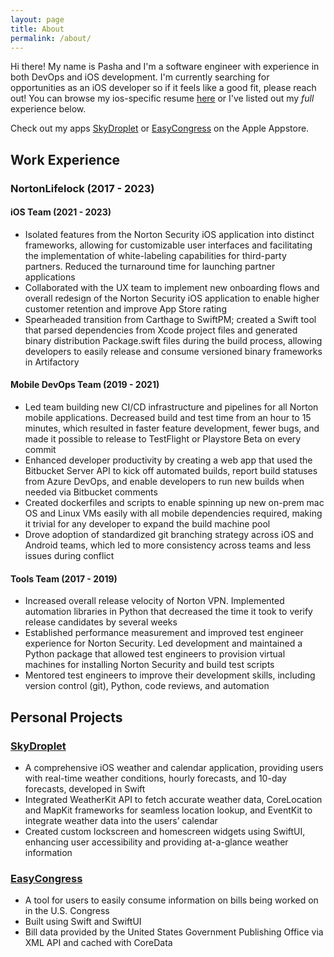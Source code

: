 ```yaml
---
layout: page
title: About
permalink: /about/
---
```


Hi there! My name is Pasha and I'm a software engineer with experience in both DevOps and iOS development. I'm currently searching for opportunities as an iOS developer so if it feels like a good fit, please reach out! You can browse my ios-specific resume [here](/static/pasha-pourmand-ios-resume.pdf) or I've listed out my _full_ experience below.

Check out my apps [SkyDroplet](https://apps.apple.com/us/app/skydroplet-weather-forecast/id6479719868) or [EasyCongress](https://apps.apple.com/us/app/easy-congress/id1522413054) on the Apple Appstore.


## Work Experience
### NortonLifelock (2017 - 2023)
#### iOS Team (2021 - 2023)
- Isolated features from the Norton Security iOS application into distinct frameworks, allowing for
customizable user interfaces and facilitating the implementation of white-labeling capabilities for
third-party partners. Reduced the turnaround time for launching partner applications
- Collaborated with the UX team to implement new onboarding flows and overall redesign of the Norton
Security iOS application to enable higher customer retention and improve App Store rating
- Spearheaded transition from Carthage to SwiftPM; created a Swift tool that parsed dependencies from
Xcode project files and generated binary distribution Package.swift files during the build process,
allowing developers to easily release and consume versioned binary frameworks in Artifactory

#### Mobile DevOps Team (2019 - 2021)
- Led team building new CI/CD infrastructure and pipelines for all Norton mobile applications. Decreased
build and test time from an hour to 15 minutes, which resulted in faster feature development, fewer bugs,
and made it possible to release to TestFlight or Playstore Beta on every commit
- Enhanced developer productivity by creating a web app that used the Bitbucket Server API to kick off automated builds, report build statuses from Azure DevOps, and enable developers to run new builds
when needed via Bitbucket comments
- Created dockerfiles and scripts to enable spinning up new on-prem mac OS and Linux VMs easily with all
mobile dependencies required, making it trivial for any developer to expand the build machine pool
- Drove adoption of standardized git branching strategy across iOS and Android teams, which led to more
consistency across teams and less issues during conflict

#### Tools Team (2017 - 2019)
- Increased overall release velocity of Norton VPN. Implemented automation libraries in Python that
decreased the time it took to verify release candidates by several weeks
- Established performance measurement and improved test engineer experience for Norton Security. Led
development and maintained a Python package that allowed test engineers to provision virtual machines
for installing Norton Security and build test scripts
- Mentored test engineers to improve their development skills, including version control (git), Python, code
reviews, and automation

## Personal Projects
### [SkyDroplet](https://apps.apple.com/us/app/skydroplet-weather-forecast/id6479719868)
- A comprehensive iOS weather and calendar application, providing users with real-time weather conditions, hourly
forecasts, and 10-day forecasts, developed in Swift
- Integrated WeatherKit API to fetch accurate weather data, CoreLocation and MapKit frameworks for
seamless location lookup, and EventKit to integrate weather data into the users’ calendar
- Created custom lockscreen and homescreen widgets using SwiftUI, enhancing user accessibility and
providing at-a-glance weather information

### [EasyCongress](https://apps.apple.com/us/app/easy-congress/id1522413054)
- A tool for users to easily consume information on bills being worked on in the U.S. Congress
- Built using Swift and SwiftUI
- Bill data provided by the United States Government Publishing Office via XML API and cached with
CoreData